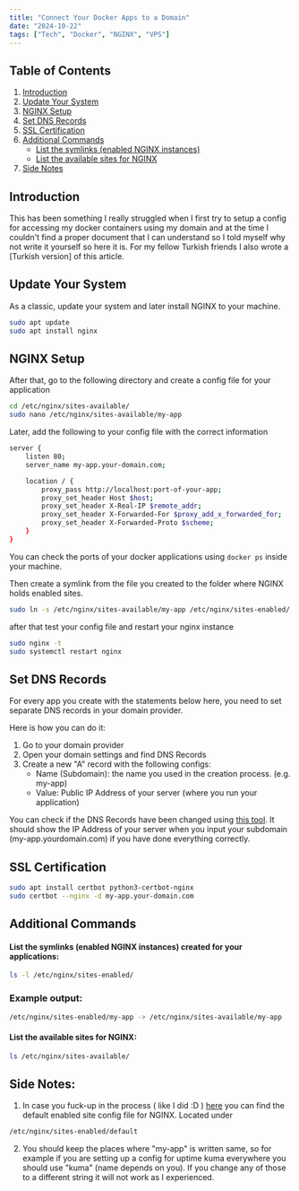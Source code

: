 ```yaml
---
title: "Connect Your Docker Apps to a Domain"
date: "2024-10-22"
tags: ["Tech", "Docker", "NGINX", "VPS"]
---
```


## Table of Contents

1. [Introduction](#introduction)
2. [Update Your System](#update-your-system)
3. [NGINX Setup](#nginx-setup)
4. [Set DNS Records](#set-dns-records)
5. [SSL Certification](#ssl-certification)
6. [Additional Commands](#additional-commands)
   - [List the symlinks (enabled NGINX instances)](#list-the-symlinks-enabled-nginx-instances-created-for-your-applications)
   - [List the available sites for NGINX](#list-the-available-sites-for-nginx)
7. [Side Notes](#side-notes)

## Introduction

This has been something I really struggled when I first try to setup a config for accessing my docker containers using my domain and at the time I couldn't find a proper document that I can understand so I told myself why not write it yourself so here it is. For my fellow Turkish friends I also wrote a [Turkish version] of this article. 

## Update Your System

As a classic, update your system and later install NGINX to your machine.

```bash
sudo apt update
sudo apt install nginx
```

## NGINX Setup

After that, go to the following directory and create a config file for your application

```bash
cd /etc/nginx/sites-available/
sudo nano /etc/nginx/sites-available/my-app
```

Later, add the following  to your config file with the correct information

```bash
server {
    listen 80;
    server_name my-app.your-domain.com;

    location / {
        proxy_pass http://localhost:port-of-your-app;
        proxy_set_header Host $host;
        proxy_set_header X-Real-IP $remote_addr;
        proxy_set_header X-Forwarded-For $proxy_add_x_forwarded_for;
        proxy_set_header X-Forwarded-Proto $scheme;
    }
}
```

You can check the ports of your docker applications using `docker ps` inside your machine.

Then create a symlink from the file you created to the folder where NGINX holds enabled sites.

```bash
sudo ln -s /etc/nginx/sites-available/my-app /etc/nginx/sites-enabled/
```

after that test your config file and restart your nginx instance

```bash
sudo nginx -t
sudo systemctl restart nginx
```

## Set DNS Records

For every app you create with the statements below here, you need to set separate DNS records in your domain provider.

Here is how you can do it:

1. Go to your domain provider
2. Open your domain settings and find DNS Records
3. Create a new "A" record with the following configs:
	- Name (Subdomain): the name you used in the creation process. (e.g. my-app)
	- Value: Public IP Address of your server (where you run your application)

You can check if the DNS Records have been changed using [this tool](https://dnschecker.org/). It should show the IP  Address of your server when you input your subdomain (my-app.yourdomain.com) if you have done everything correctly.

## SSL Certification

```bash
sudo apt install certbot python3-certbot-nginx
sudo certbot --nginx -d my-app.your-domain.com
```

## Additional Commands

#### List the symlinks (enabled NGINX instances) created for your applications:

```bash
ls -l /etc/nginx/sites-enabled/
```
### Example output:

```bash
/etc/nginx/sites-enabled/my-app -> /etc/nginx/sites-available/my-app
```

#### List the available sites for NGINX: 

```bash
ls /etc/nginx/sites-available/
```

## Side Notes:

1. In case you fuck-up in the process ( like I did :D ) [here](https://gist.github.com/xameeramir/a5cb675fb6a6a64098365e89a239541d) you can find the default enabled site config file for NGINX. Located under 

```bash
/etc/nginx/sites-enabled/default
```

2. You should keep the places where "my-app" is written same, so for example if you are setting up a config for uptime kuma everywhere you should use "kuma" (name depends on you). If you change any of those to a different string it will not work as I experienced.
